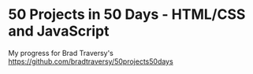 # 50 Projects in 50 Days - HTML/CSS and JavaScript

My progress for Brad Traversy's https://github.com/bradtraversy/50projects50days
